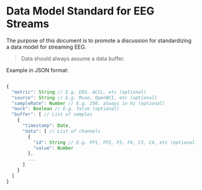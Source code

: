 # Data Model Standard for EEG Streams

The purpose of this document is to promote a discussion for standardizing a data model for streaming EEG.

> Data should always assume a data buffer.

Example in JSON format:

```js

{
  "metric": String // E.g. EEG, ACCL, etc (optional)
  "source": String // E.g. Muse, OpenBCI, etc (optional)
  "sampleRate": Number // E.g. 250. always in hz (optional)
  "mock": Boolean // E.g. false (optional)
  "buffer": [ // List of samples
    {
      "timestamp": Date, 
      "data": [ // List of channels
        {
          "id": String // E.g. FP1, FP2, F3, F4, C3, C4, etc (optional)
          "value": Number
        },
        ...
      ]
    }
  ]
}

```

